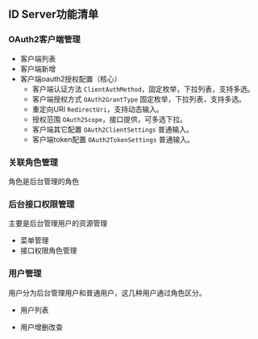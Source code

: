 ## ID Server功能清单

### OAuth2客户端管理

- 客户端列表
- 客户端新增
- 客户端oauth2授权配置（核心）
  - 客户端认证方法 `ClientAuthMethod`，固定枚举，下拉列表，支持多选。
  - 客户端授权方式 `OAuth2GrantType` 固定枚举，下拉列表，支持多选。
  - 重定向URI `RedirectUri`，支持动态输入。
  - 授权范围 `OAuth2Scope`，接口提供，可多选下拉。
  - 客户端其它配置 `OAuth2ClientSettings` 普通输入。
  - 客户端token配置 `OAuth2TokenSettings` 普通输入。

### 关联角色管理

角色是后台管理的角色

### 后台接口权限管理

主要是后台管理用户的资源管理

- 菜单管理
- 接口权限角色管理

### 用户管理

用户分为后台管理用户和普通用户，这几种用户通过角色区分。

- 用户列表

- 用户增删改查

  

